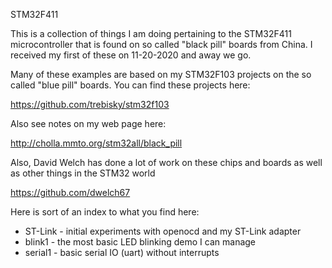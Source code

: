 STM32F411

This is a collection of things I am doing pertaining to the STM32F411
microcontroller that is found on so called "black pill" boards from
China.  I received my first of these on 11-20-2020 and away we go.

Many of these examples are based on my STM32F103 projects on the
so called "blue pill" boards.  You can find these projects here:

https://github.com/trebisky/stm32f103

Also see notes on my web page here:

http://cholla.mmto.org/stm32all/black_pill

Also, David Welch has done a lot of work on these chips and boards
as well as other things in the STM32 world

https://github.com/dwelch67

Here is sort of an index to what you find here:

* ST-Link - initial experiments with openocd and my ST-Link adapter
* blink1 - the most basic LED blinking demo I can manage
* serial1 - basic serial IO (uart) without interrupts
